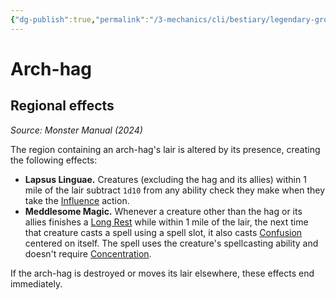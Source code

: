 ```yaml
---
{"dg-publish":true,"permalink":"/3-mechanics/cli/bestiary/legendary-group/arch-hag-xmm/","tags":["ttrpg-cli/compendium/src/5e/xmm","ttrpg-cli/monster/legendary-group"],"noteIcon":""}
---
```


# Arch-hag

## Regional effects
_Source: Monster Manual (2024)_

The region containing an arch-hag's lair is altered by its presence, creating the following effects:

- **Lapsus Linguae.** Creatures (excluding the hag and its allies) within 1 mile of the lair subtract `1d10` from any ability check they make when they take the [Influence](3-Mechanics/CLI/rules/actions.md#Influence) action.  
- **Meddlesome Magic.** Whenever a creature other than the hag or its allies finishes a [Long Rest](3-Mechanics/CLI/rules/variant-rules/long-rest-xphb.md) while within 1 mile of the lair, the next time that creature casts a spell using a spell slot, it also casts [Confusion](3-Mechanics/CLI/spells/confusion-xphb.md) centered on itself. The spell uses the creature's spellcasting ability and doesn't require [Concentration](3-Mechanics/CLI/rules/conditions.md#Concentration).  

If the arch-hag is destroyed or moves its lair elsewhere, these effects end immediately.